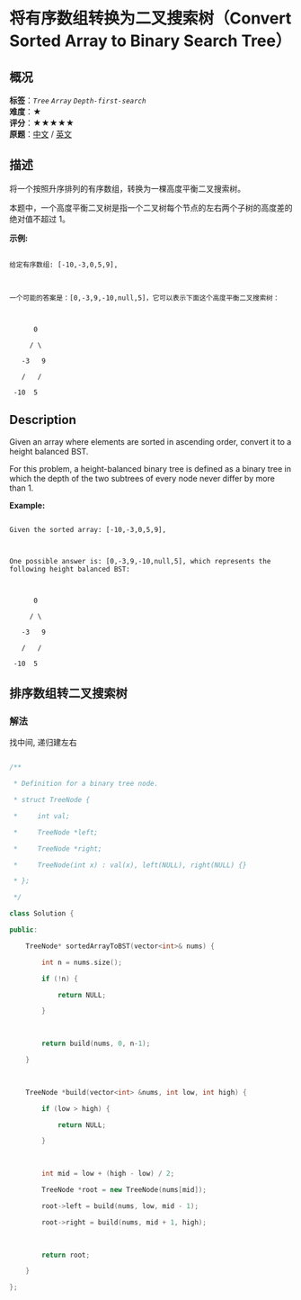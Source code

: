 # 将有序数组转换为二叉搜索树（Convert Sorted Array to Binary Search Tree）
## 概况
**标签**：*`Tree`*  *`Array`*  *`Depth-first-search`*<br>
**难度**：★<br>
**评分**：★★★★★<br>
**原题**：[中文](https://leetcode-cn.com/problems/convert-sorted-array-to-binary-search-tree) / [英文](https://leetcode.com/problems/convert-sorted-array-to-binary-search-tree)
## 描述

将一个按照升序排列的有序数组，转换为一棵高度平衡二叉搜索树。



本题中，一个高度平衡二叉树是指一个二叉树每个节点的左右两个子树的高度差的绝对值不超过 1。



**示例:**

```

给定有序数组: [-10,-3,0,5,9],



一个可能的答案是：[0,-3,9,-10,null,5]，它可以表示下面这个高度平衡二叉搜索树：



      0

     / \

   -3   9

   /   /

 -10  5

```



## Description

Given an array where elements are sorted in ascending order, convert it to a height balanced BST.



For this problem, a height-balanced binary tree is defined as a binary tree in which the depth of the two subtrees of every node never differ by more than 1.



**Example:**

```

Given the sorted array: [-10,-3,0,5,9],



One possible answer is: [0,-3,9,-10,null,5], which represents the following height balanced BST:



      0

     / \

   -3   9

   /   /

 -10  5

```





## 排序数组转二叉搜索树

### 解法

找中间, 递归建左右

```c++

/**

 * Definition for a binary tree node.

 * struct TreeNode {

 *     int val;

 *     TreeNode *left;

 *     TreeNode *right;

 *     TreeNode(int x) : val(x), left(NULL), right(NULL) {}

 * };

 */

class Solution {

public:

    TreeNode* sortedArrayToBST(vector<int>& nums) {

        int n = nums.size();

        if (!n) {

            return NULL;

        }

        

        return build(nums, 0, n-1);

    }

    

    TreeNode *build(vector<int> &nums, int low, int high) {

        if (low > high) {

            return NULL;

        }

        

        int mid = low + (high - low) / 2;

        TreeNode *root = new TreeNode(nums[mid]);

        root->left = build(nums, low, mid - 1);

        root->right = build(nums, mid + 1, high);

        

        return root;

    }

};

```